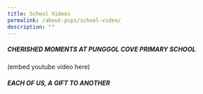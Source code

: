 ```yaml
---
title: School Videos
permalink: /about-pcps/school-video/
description: ""
---
```

##### CHERISHED MOMENTS AT PUNGGOL COVE PRIMARY SCHOOL

(embed youtube video here)

##### EACH OF US, A GIFT TO ANOTHER
